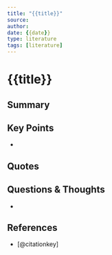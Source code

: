 ```yaml
---
title: "{{title}}"
source:
author:
date: {{date}}
type: literature
tags: [literature]
---
```


# {{title}}

## Summary

## Key Points

-

## Quotes

>

## Questions & Thoughts

-

## References

- [@citationkey]
